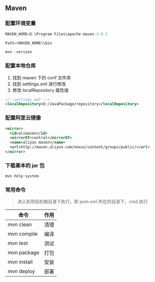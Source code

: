 ## Maven

### 配置环境变量

```java
MAVEN_HOME=D:\Program Files\apache-maven-3.6.3

Path=%MAVEN_HOME%\bin

mvn -version
```

### 配置本地仓库

1. 找到 maven 下的 conf 文件夹
2. 找到 settings.xml 进行修改
3. 修改 localRepository 属性值

```xml
<!--settings.xml -->
<localRepository>D:/JavaPackage/repository</localRepository>
```

### 配置阿里云镜像

```xml
<mirror>
  <id>alimaven</id>
  <mirrorOf>central</mirrorOf>
  <name>aliyun maven</name>
  <url>http://maven.aliyun.com/nexus/content/groups/public/</url>
</mirror>
```

### 下载基本的 jar 包

```java
mvn help:system
```

### 常用命令

> 进入到项目的根目录下执行，即 pom.xml 所在的目录下，cmd 执行

| 命令        | 作用 |
| ----------- | ---- |
| mvn clean   | 清理 |
| mvn compile | 编译 |
| mvn test    | 测试 |
| mvn package | 打包 |
| mvn install | 安装 |
| mvn deploy  | 部署 |
